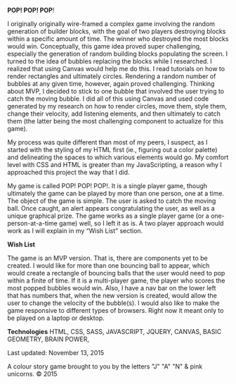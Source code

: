 **POP! POP! POP**!

I originally originally wire-framed a complex game involving the random generation of builder blocks, with the goal of two players destroying blocks within a specific amount of time.  The  winner who destroyed the most blocks would win. Conceptually, this game idea proved super challenging, especially the generation of random building blocks populating the screen.  I turned to the idea of bubbles replacing the blocks while I researched.  I realized that using Canvas would help me do this.  I read tutorials on how to render rectangles and ultimately circles.  Rendering a random number of bubbles at any given time, however, again proved challenging.  Thinking about MVP, I decided to stick to one bubble that involved the user trying to catch the moving bubble. I did all of this using Canvas and used code generated by my research on how to render circles, move them, style them, change their velocity, add listening elements, and then ultimately to catch them (the latter being the most challenging component to actualize for this game).

My process was quite different than most of my peers, I suspect, as I started with the styling of my HTML first (ie., figuring out a color palette) and delineating the spaces to which various elements would go. My comfort level with CSS and HTML is greater than my JavaScripting, a reason why I approached this project the way that I did. 

My game is called POP! POP! POP!. It is a single player game, though ultimately the game can be played by more than one person, one at a time.  The object of the game is simple. The user is asked to catch the moving ball.  Once caught, an alert appears congratulating the user, as well as a unique graphical prize.  The game works as a single player game (or a one-person-at-a-time game) well, so I left it as is. A two player approach would work as I will explain in my “Wish List” section.

**Wish List**

The game is an MVP version. That is, there are components yet to  be created.  I would like for more than one bouncing ball to appear, which would create a rectangle of bouncing balls that the user would need to pop within a finite of time. If it is a multi-player game, the player who scores the most popped bubbles would win.  Also, I have a nav bar on the lower left that has numbers that, when the new version is created, would allow the user to change the velocity of the bubble(s).  I would also like to make the game responsive to different types of browsers.  Right now it meant only to be played on a laptop or desktop.

**Technologies**
HTML, 
CSS, 
SASS, 
JAVASCRIPT, 
JQUERY, 
CANVAS, 
BASIC GEOMETRY, 
BRAIN POWER, 

Last updated: November 13, 2015

A colour story game brought to you by the letters "J" "A" "N" & pink unicorns.
© 2015
